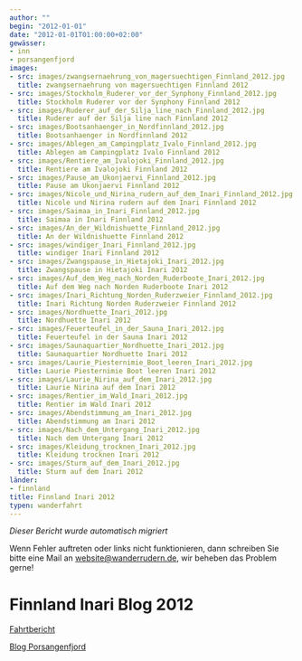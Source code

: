 ```yaml
---
author: ""
begin: "2012-01-01"
date: "2012-01-01T01:00:00+02:00"
gewässer:
- inn
- porsangenfjord
images:
- src: images/zwangsernaehrung_von_magersuechtigen_Finnland_2012.jpg
  title: zwangsernaehrung von magersuechtigen Finnland 2012
- src: images/Stockholm_Ruderer_vor_der_Synphony_Finnland_2012.jpg
  title: Stockholm Ruderer vor der Synphony Finnland 2012
- src: images/Ruderer_auf_der_Silja_line_nach_Finnland_2012.jpg
  title: Ruderer auf der Silja line nach Finnland 2012
- src: images/Bootsanhaenger_in_Nordfinnland_2012.jpg
  title: Bootsanhaenger in Nordfinnland 2012
- src: images/Ablegen_am_Campingplatz_Ivalo_Finnland_2012.jpg
  title: Ablegen am Campingplatz Ivalo Finnland 2012
- src: images/Rentiere_am_Ivalojoki_Finnland_2012.jpg
  title: Rentiere am Ivalojoki Finnland 2012
- src: images/Pause_am_Ukonjaervi_Finnland_2012.jpg
  title: Pause am Ukonjaervi Finnland 2012
- src: images/Nicole_und_Nirina_rudern_auf_dem_Inari_Finnland_2012.jpg
  title: Nicole und Nirina rudern auf dem Inari Finnland 2012
- src: images/Saimaa_in_Inari_Finnland_2012.jpg
  title: Saimaa in Inari Finnland 2012
- src: images/An_der_Wildnishuette_Finnland_2012.jpg
  title: An der Wildnishuette Finnland 2012
- src: images/windiger_Inari_Finnland_2012.jpg
  title: windiger Inari Finnland 2012
- src: images/Zwangspause_in_Hietajoki_Inari_2012.jpg
  title: Zwangspause in Hietajoki Inari 2012
- src: images/Auf_dem_Weg_nach_Norden_Ruderboote_Inari_2012.jpg
  title: Auf dem Weg nach Norden Ruderboote Inari 2012
- src: images/Inari_Richtung_Norden_Ruderzweier_Finnland_2012.jpg
  title: Inari Richtung Norden Ruderzweier Finnland 2012
- src: images/Nordhuette_Inari_2012.jpg
  title: Nordhuette Inari 2012
- src: images/Feuerteufel_in_der_Sauna_Inari_2012.jpg
  title: Feuerteufel in der Sauna Inari 2012
- src: images/Saunaquartier_Nordhuette_Inari_2012.jpg
  title: Saunaquartier Nordhuette Inari 2012
- src: images/Laurie_Piesternimie_Boot_leeren_Inari_2012.jpg
  title: Laurie Piesternimie Boot leeren Inari 2012
- src: images/Laurie_Nirina_auf_dem_Inari_2012.jpg
  title: Laurie Nirina auf dem Inari 2012
- src: images/Rentier_im_Wald_Inari_2012.jpg
  title: Rentier im Wald Inari 2012
- src: images/Abendstimmung_am_Inari_2012.jpg
  title: Abendstimmung am Inari 2012
- src: images/Nach_dem_Untergang_Inari_2012.jpg
  title: Nach dem Untergang Inari 2012
- src: images/Kleidung_trocknen_Inari_2012.jpg
  title: Kleidung trocknen Inari 2012
- src: images/Sturm_auf_dem_Inari_2012.jpg
  title: Sturm auf dem Inari 2012
länder:
- finnland
title: Finnland Inari 2012
typen: wanderfahrt
---
```



*Dieser Bericht wurde automatisch migriert*

Wenn Fehler auftreten oder links nicht funktionieren, dann schreiben Sie bitte eine Mail an website@wanderrudern.de, wir beheben das Problem gerne!



# Finnland Inari Blog 2012


[Fahrtbericht](/berichte/2012/finnland_inari_2012)

[Blog Porsangenfjord](/berichte/2012/nordkap_blog_2012)
